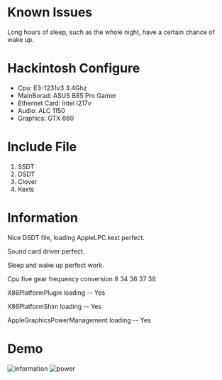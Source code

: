 # Known Issues
Long hours of sleep, such as the whole night, have a certain chance of wake up.
# Hackintosh Configure
- Cpu: E3-1231v3 3.4Ghz
- MainBorad: ASUS B85 Pro Gamer
- Ethernet Card: Intel I217v
- Audio: ALC 1150
- Graphics: GTX 660
# Include File
1. SSDT
2. DSDT
3. Clover
4. Kexts
# Information
Nice DSDT file, loading AppleLPC.kext perfect.

Sound card driver perfect.

Sleep and wake up perfect work.

Cpu five gear frequency conversion 8 34 36 37 38

X86PlatformPlugin loading -- Yes

X86PlatformShim loading -- Yes

AppleGraphicsPowerManagement loading -- Yes

# Demo
![information](https://raw.githubusercontent.com/liaobinbin/hackintosh/master/img/information.png)
![power](https://raw.githubusercontent.com/liaobinbin/hackintosh/master/img/power.png)
